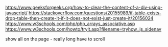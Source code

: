https://www.geeksforgeeks.org/how-to-clear-the-content-of-a-div-using-javascript/
https://stackoverflow.com/questions/20155989/if-table-exists-drop-table-then-create-it-if-it-does-not-exist-just-create-it/20156024 
https://www.w3schools.com/php/php_arrays_associative.asp 
https://www.w3schools.com/howto/tryit.asp?filename=tryhow_js_sidenav 

show all on the page - really long have to scroll
